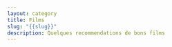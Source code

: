 ```yaml
---
layout: category
title: Films
slug: "{{slug}}"
description: Quelques recommendations de bons films
---
```

